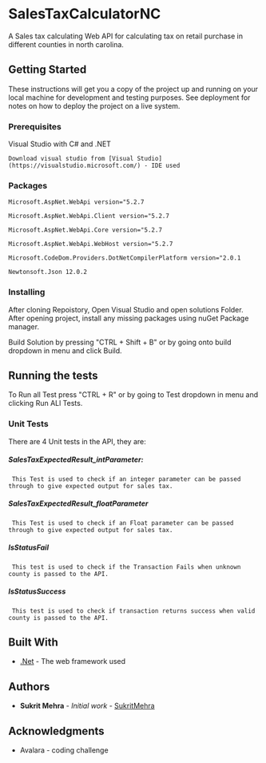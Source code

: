 # SalesTaxCalculatorNC

A Sales tax calculating Web API for calculating tax on retail purchase in different counties in north carolina. 

## Getting Started

These instructions will get you a copy of the project up and running on your local machine for development and testing purposes. See deployment for notes on how to deploy the project on a live system.

### Prerequisites

Visual Studio with C# and .NET
```
Download visual studio from [Visual Studio](https://visualstudio.microsoft.com/) - IDE used
```

### Packages
```
Microsoft.AspNet.WebApi version="5.2.7

Microsoft.AspNet.WebApi.Client version="5.2.7

Microsoft.AspNet.WebApi.Core version="5.2.7

Microsoft.AspNet.WebApi.WebHost version="5.2.7

Microsoft.CodeDom.Providers.DotNetCompilerPlatform version="2.0.1

Newtonsoft.Json 12.0.2
```

### Installing

After cloning Repoistory, Open Visual Studio and open solutions Folder.
After opening project, install any missing packages using nuGet Package manager.

Build Solution by pressing "CTRL + Shift + B" or by going onto build dropdown in menu and click Build.

## Running the tests

To Run all Test press "CTRL + R" or by going to Test dropdown in menu and clicking Run ALl Tests.

### Unit Tests

There are 4 Unit tests in the API, they are:

##### SalesTaxExpectedResult_intParameter:
```
 This Test is used to check if an integer parameter can be passed through to give expected output for sales tax.
```

##### SalesTaxExpectedResult_floatParameter
```
 This Test is used to check if an Float parameter can be passed through to give expected output for sales tax.
```

##### IsStatusFail
```
 This test is used to check if the Transaction Fails when unknown county is passed to the API.
 ```
 
##### IsStatusSuccess
```
 This test is used to check if transaction returns success when valid county is passed to the API.
```

## Built With

* [.Net](https://dotnet.microsoft.com/download/dotnet-framework) - The web framework used


## Authors

* **Sukrit Mehra** - *Initial work* - [SukritMehra](https://github.com/SukritMehra1997)

## Acknowledgments

* Avalara - coding challenge
